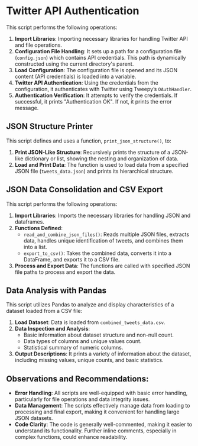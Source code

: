 # Twitter API Authentication

This script performs the following operations:

1. **Import Libraries**: Importing necessary libraries for handling Twitter API and file operations.
2. **Configuration File Handling**: It sets up a path for a configuration file (`config.json`) which contains API credentials. This path is dynamically constructed using the current directory's parent.
3. **Load Configuration**: The configuration file is opened and its JSON content (API credentials) is loaded into a variable.
4. **Twitter API Authentication**: Using the credentials from the configuration, it authenticates with Twitter using Tweepy’s `OAuthHandler`.
5. **Authentication Verification**: It attempts to verify the credentials. If successful, it prints "Authentication OK". If not, it prints the error message.

## JSON Structure Printer

This script defines and uses a function, `print_json_structure()`, to:

1. **Print JSON-Like Structure**: Recursively prints the structure of a JSON-like dictionary or list, showing the nesting and organization of data.
2. **Load and Print Data**: The function is used to load data from a specified JSON file (`tweets_data.json`) and prints its hierarchical structure.

## JSON Data Consolidation and CSV Export

This script performs the following operations:

1. **Import Libraries**: Imports the necessary libraries for handling JSON and dataframes.
2. **Functions Defined**:
    - `read_and_combine_json_files()`: Reads multiple JSON files, extracts data, handles unique identification of tweets, and combines them into a list.
    - `export_to_csv()`: Takes the combined data, converts it into a DataFrame, and exports it to a CSV file.
3. **Process and Export Data**: The functions are called with specified JSON file paths to process and export the data.

## Data Analysis with Pandas

This script utilizes Pandas to analyze and display characteristics of a dataset loaded from a CSV file:

1. **Load Dataset**: Data is loaded from `combined_tweets_data.csv`.
2. **Data Inspection and Analysis**:
    - Basic information about dataset structure and non-null count.
    - Data types of columns and unique values count.
    - Statistical summary of numeric columns.
3. **Output Descriptions**: It prints a variety of information about the dataset, including missing values, unique counts, and basic statistics.

## Observations and Recommendations:

- **Error Handling**: All scripts are well-equipped with basic error handling, particularly for file operations and data integrity issues.
- **Data Management**: The scripts effectively manage data from loading to processing and final export, making it convenient for handling large JSON datasets.
- **Code Clarity**: The code is generally well-commented, making it easier to understand its functionality. Further inline comments, especially in complex functions, could enhance readability.
